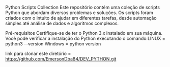 Python Scripts Collection
Este repositório contém uma coleção de scripts Python que abordam diversos problemas e soluções. Os scripts foram criados com o intuito de ajudar em diferentes tarefas, desde automação simples até análise de dados e algoritmos complexos.



Pré-requisitos
Certifique-se de ter o Python 3.x instalado em sua máquina. Você pode verificar a instalação do Python executando o comando:LINUX = python3 --version
Windows = python version

link para clonar este diretório = https://github.com/EmersonDba84/DEV_PYTHON.git


